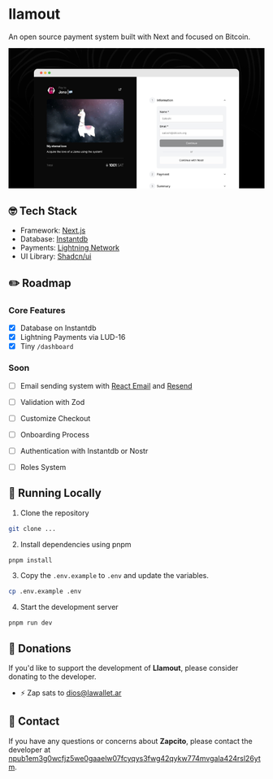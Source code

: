 # llamout

An open source payment system built with Next and focused on Bitcoin.

[![llamout](./public/images/screenshot.png)]()


## 🤓 Tech Stack

- Framework: [Next.js](https://nextjs.org/)
- Database: [Instantdb](https://www.instantdb.com/)
- Payments: [Lightning Network](https://lightning.network/)
- UI Library: [Shadcn/ui](https://ui.shadcn.com/)

## ✏️ Roadmap

### Core Features

- [x] Database on Instantdb
- [x] Lightning Payments via LUD-16
- [x] Tiny `/dashboard`

### Soon
- [ ] Email sending system with [React Email](https://react.email/) and [Resend](https://resend.com/)
- [ ] Validation with Zod
- [ ] Customize Checkout
- [ ] Onboarding Process
- [ ] Authentication with Instantdb or Nostr
- [ ] Roles System


## 🚀 Running Locally

1. Clone the repository
``` bash
git clone ...
```

2. Install dependencies using pnpm
``` bash
pnpm install
```

3. Copy the `.env.example` to `.env` and update the variables.
``` bash
cp .env.example .env
```

4. Start the development server
``` bash
pnpm run dev
```

## 🩷 Donations

If you'd like to support the development of **Llamout**, please consider donating to the developer.

- ⚡ Zap sats to [dios@lawallet.ar](dios@lawallet.ar)

## 💌 Contact

If you have any questions or concerns about **Zapcito**, please contact the developer at [npub1em3g0wcfjz5we0gaaelw07fcyqys3fwg42qykw774mvgala424rsl26ytm](https://njump.me/npub1em3g0wcfjz5we0gaaelw07fcyqys3fwg42qykw774mvgala424rsl26ytm).